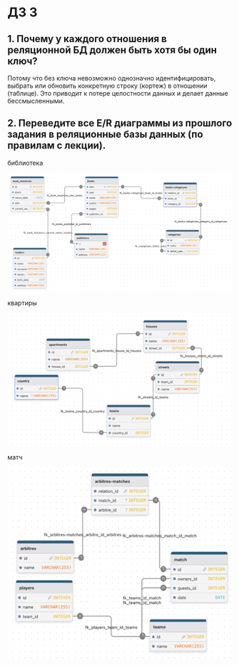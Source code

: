 # ДЗ 3

## 1. Почему у каждого отношения в реляционной БД должен быть хотя бы один ключ?

Потому что без ключа невозможно однозначно идентифицировать, выбрать или обновить конкретную строку (кортеж) в отношении (таблице). Это приводит к потере целостности данных и делает данные бессмысленными.

## 2. Переведите все E/R диаграммы из прошлого задания в реляционные базы данных (по правилам с лекции).

библиотека

![alt text](./assets/lib.png)

квартиры

![alt text](./assets/aparts.png)

матч

![alt text](./assets/match.png)
